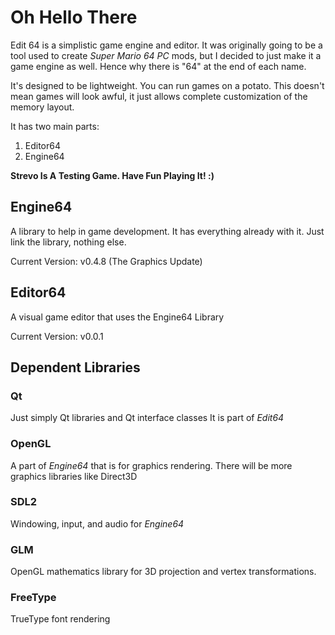 # Oh Hello There

Edit 64 is a simplistic game engine and editor.
It was originally going to be a tool used to create *Super Mario 64 PC* mods, but I decided to just make it a game engine as well.
Hence why there is "64" at the end of each name.

It's designed to be lightweight. You can run games on a potato. This doesn't mean games will look awful, it just allows complete customization of the memory layout.


It has two main parts:
1. Editor64
2. Engine64


**Strevo Is A Testing Game. Have Fun Playing It! :)**

## Engine64
A library to help in game development. It has everything already with it. Just link the library, nothing else.

Current Version: v0.4.8 (The Graphics Update)

## Editor64
A visual game editor that uses the Engine64 Library

Current Version: v0.0.1


## Dependent Libraries

### Qt
Just simply Qt libraries and Qt interface classes
It is part of *Edit64*

### OpenGL
A part of *Engine64* that is for graphics rendering.
There will be more graphics libraries like Direct3D

### SDL2
Windowing, input, and audio for *Engine64*

### GLM
OpenGL mathematics library for 3D projection and vertex transformations.

### FreeType
TrueType font rendering
